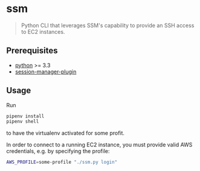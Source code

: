 # ssm

> Python CLI that leverages SSM's capability to provide an SSH access to EC2 instances.

## Prerequisites
* [python](https://www.python.org/) >= 3.3
* [session-manager-plugin](https://docs.aws.amazon.com/systems-manager/latest/userguide/session-manager-working-with-install-plugin.html)

## Usage
Run

```bash
pipenv install
pipenv shell
```

to have the virtualenv activated for some profit.

In order to connect to a running EC2 instance, you must provide valid AWS credentials, e.g. by specifying the profile:

```bash
AWS_PROFILE=some-profile "./ssm.py login" 
```
